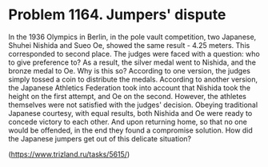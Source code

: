 # Problem 1164. Jumpers' dispute

In the 1936 Olympics in Berlin, in the pole vault competition, two Japanese, Shuhei Nishida and Sueo Oe, showed the same result - 4.25 meters. This corresponded to second place. The judges were faced with a question: who to give preference to? As a result, the silver medal went to Nishida, and the bronze medal to Oe. Why is this so? According to one version, the judges simply tossed a coin to distribute the medals. According to another version, the Japanese Athletics Federation took into account that Nishida took the height on the first attempt, and Oe on the second. However, the athletes themselves were not satisfied with the judges' decision. Obeying traditional Japanese courtesy, with equal results, both Nishida and Oe were ready to concede victory to each other. And upon returning home, so that no one would be offended, in the end they found a compromise solution. How did the Japanese jumpers get out of this delicate situation?

(https://www.trizland.ru/tasks/5615/)